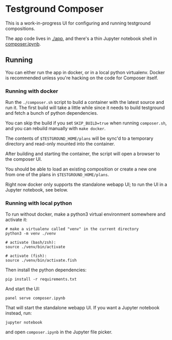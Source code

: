 # Testground Composer

This is a work-in-progress UI for configuring and running testground compositions.

The app code lives in [./app](./app), and there's a thin Jupyter notebook shell in [composer.ipynb](./composer.ipynb).

## Running

You can either run the app in docker, or in a local python virtualenv. Docker is recommended unless you're hacking
on the code for Composer itself.

### Running with docker

Run the `./composer.sh` script to build a container with the latest source and run it. The first build
will take a little while since it needs to build testground and fetch a bunch of python dependencies.

You can skip the build if you set `SKIP_BUILD=true` when running `composer.sh`, and you can rebuild
manually with `make docker`.

The contents of `$TESTGROUND_HOME/plans` will be sync'd to a temporary directory and read-only mounted 
into the container.

After building and starting the container, the script will open a browser to the composer UI.

You should be able to load an existing composition or create a new one from one of the plans in 
`$TESTGROUND_HOME/plans`.

Right now docker only supports the standalone webapp UI; to run the UI in a Jupyter notebook, see below.

### Running with local python

To run without docker, make a python3 virtual environment somewhere and activate it:

```shell
# make a virtualenv called "venv" in the current directory
python3 -m venv ./venv

# activate (bash/zsh):
source ./venv/bin/activate

# activate (fish):
source ./venv/bin/activate.fish
```

Then install the python dependencies:

```shell
pip install -r requirements.txt
```

And start the UI:

```shell
panel serve composer.ipynb
```

That will start the standalone webapp UI. If you want a Jupyter notebook instead, run:

```
jupyter notebook
```

and open `composer.ipynb` in the Jupyter file picker.